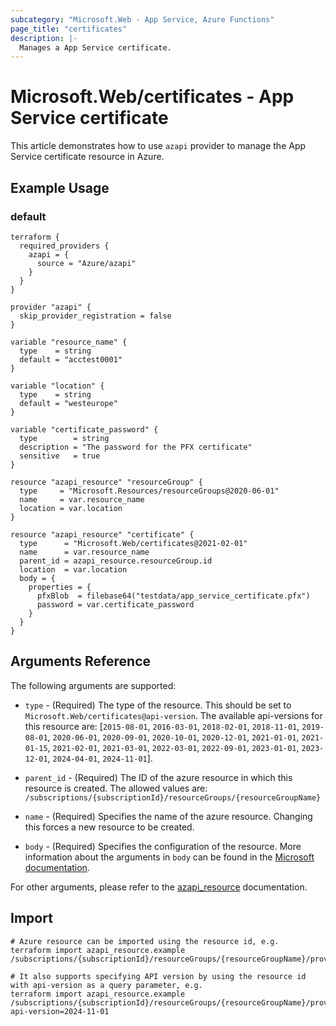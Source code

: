 ```yaml
---
subcategory: "Microsoft.Web - App Service, Azure Functions"
page_title: "certificates"
description: |-
  Manages a App Service certificate.
---
```


# Microsoft.Web/certificates - App Service certificate

This article demonstrates how to use `azapi` provider to manage the App Service certificate resource in Azure.



## Example Usage

### default

```hcl
terraform {
  required_providers {
    azapi = {
      source = "Azure/azapi"
    }
  }
}

provider "azapi" {
  skip_provider_registration = false
}

variable "resource_name" {
  type    = string
  default = "acctest0001"
}

variable "location" {
  type    = string
  default = "westeurope"
}

variable "certificate_password" {
  type        = string
  description = "The password for the PFX certificate"
  sensitive   = true
}

resource "azapi_resource" "resourceGroup" {
  type     = "Microsoft.Resources/resourceGroups@2020-06-01"
  name     = var.resource_name
  location = var.location
}

resource "azapi_resource" "certificate" {
  type      = "Microsoft.Web/certificates@2021-02-01"
  name      = var.resource_name
  parent_id = azapi_resource.resourceGroup.id
  location  = var.location
  body = {
    properties = {
      pfxBlob  = filebase64("testdata/app_service_certificate.pfx")
      password = var.certificate_password
    }
  }
}

```



## Arguments Reference

The following arguments are supported:

* `type` - (Required) The type of the resource. This should be set to `Microsoft.Web/certificates@api-version`. The available api-versions for this resource are: [`2015-08-01`, `2016-03-01`, `2018-02-01`, `2018-11-01`, `2019-08-01`, `2020-06-01`, `2020-09-01`, `2020-10-01`, `2020-12-01`, `2021-01-01`, `2021-01-15`, `2021-02-01`, `2021-03-01`, `2022-03-01`, `2022-09-01`, `2023-01-01`, `2023-12-01`, `2024-04-01`, `2024-11-01`].

* `parent_id` - (Required) The ID of the azure resource in which this resource is created. The allowed values are:  
  `/subscriptions/{subscriptionId}/resourceGroups/{resourceGroupName}`

* `name` - (Required) Specifies the name of the azure resource. Changing this forces a new resource to be created.

* `body` - (Required) Specifies the configuration of the resource. More information about the arguments in `body` can be found in the [Microsoft documentation](https://learn.microsoft.com/en-us/azure/templates/Microsoft.Web/certificates?pivots=deployment-language-terraform).

For other arguments, please refer to the [azapi_resource](https://registry.terraform.io/providers/Azure/azapi/latest/docs/resources/resource) documentation.

## Import

 ```shell
 # Azure resource can be imported using the resource id, e.g.
 terraform import azapi_resource.example /subscriptions/{subscriptionId}/resourceGroups/{resourceGroupName}/providers/Microsoft.Web/certificates/{resourceName}
 
 # It also supports specifying API version by using the resource id with api-version as a query parameter, e.g.
 terraform import azapi_resource.example /subscriptions/{subscriptionId}/resourceGroups/{resourceGroupName}/providers/Microsoft.Web/certificates/{resourceName}?api-version=2024-11-01
 ```
